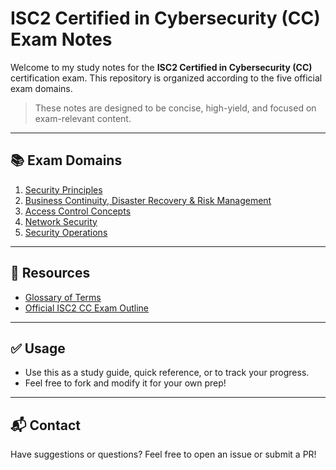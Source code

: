 # ISC2 Certified in Cybersecurity (CC) Exam Notes

Welcome to my study notes for the **ISC2 Certified in Cybersecurity (CC)** certification exam. This repository is organized according to the five official exam domains.

> These notes are designed to be concise, high-yield, and focused on exam-relevant content.

---

## 📚 Exam Domains

1. [Security Principles](domain-1-security-principles/notes.md)
2. [Business Continuity, Disaster Recovery & Risk Management](domain-2-business-continuity-dr-risk-management/notes.md)
3. [Access Control Concepts](domain-3-access-control-concepts/notes.md)
4. [Network Security](domain-4-network-security/notes.md)
5. [Security Operations](./DOMAIN_5_Security_Operations/notes.md)

---

## 📌 Resources

- [Glossary of Terms](./resources/glossary.md)
- [Official ISC2 CC Exam Outline](https://www.isc2.org/Certifications/CC)

---

## ✅ Usage

- Use this as a study guide, quick reference, or to track your progress.
- Feel free to fork and modify it for your own prep!

---

## 📬 Contact

Have suggestions or questions? Feel free to open an issue or submit a PR!
